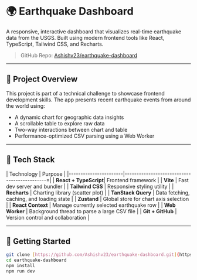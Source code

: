 # 🌍 Earthquake Dashboard

A responsive, interactive dashboard that visualizes real-time earthquake data from the USGS. Built using modern frontend tools like React, TypeScript, Tailwind CSS, and Recharts.

> GitHub Repo: [Ashishv23/earthquake-dashboard](https://github.com/Ashishv23/earthquake-dashboard)

---

## 🚀 Project Overview

This project is part of a technical challenge to showcase frontend development skills. The app presents recent earthquake events from around the world using:
- A dynamic chart for geographic data insights
- A scrollable table to explore raw data
- Two-way interactions between chart and table
- Performance-optimized CSV parsing using a Web Worker

---

## 🧰 Tech Stack

| Technology            | Purpose                                      |
|-----------------------|---------------------------------------------=|
| **React + TypeScript**| Frontend framework                           |
| **Vite**              | Fast dev server and bundler                  |
| **Tailwind CSS**      | Responsive styling utility                   |
| **Recharts**          | Charting library (scatter plot)              |
| **TanStack Query**    | Data fetching, caching, and loading state    |
| **Zustand**           | Global store for chart axis selection        |
| **React Context**     | Manage currently selected earthquake row     |
| **Web Worker**        | Background thread to parse a large CSV file  |
| **Git + GitHub**      | Version control and collaboration            |

---

## 🚀 Getting Started

```bash
git clone [https://github.com/Ashishv23/earthquake-dashboard.git](https://github.com/Ashishv23/earthquake-dashboard.git)
cd earthquake-dashboard
npm install
npm run dev
